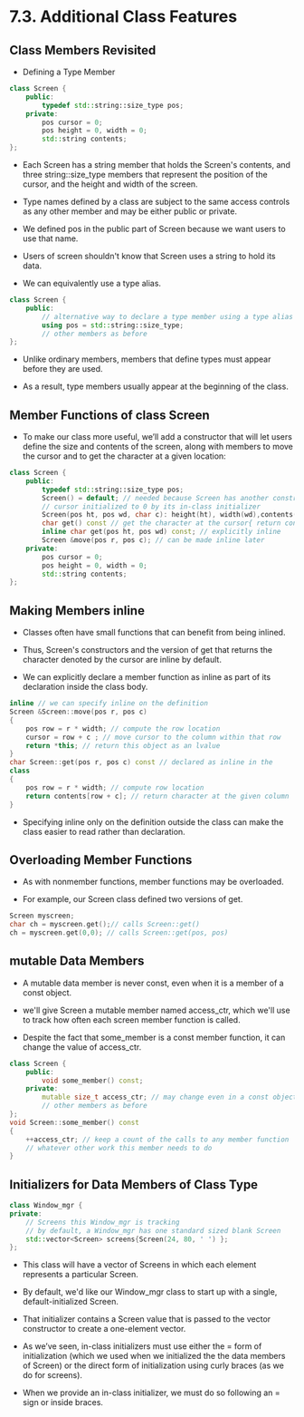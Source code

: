 # 7.3. Additional Class Features

## Class Members Revisited

* Defining a Type Member

```c++
class Screen {
	public:
		typedef std::string::size_type pos;
	private:
		pos cursor = 0;
		pos height = 0, width = 0;
		std::string contents;
};
```

* Each Screen has a string member that holds the Screen's contents, and three string::size_type members that represent the position of the cursor, and the height and width of the screen.

* Type names defined by a class are subject to the same access controls as any other member and may be either public or private.

* We defined pos in the public part of Screen because we want users to use that name.

* Users of screen shouldn't know that Screen uses a string to hold its data.

* We can equivalently use a type alias.

```c++
class Screen {
	public:
		// alternative way to declare a type member using a type alias
		using pos = std::string::size_type;
		// other members as before
};
```

* Unlike ordinary members, members that define types must appear before they are used.

* As a result, type members usually appear at the beginning of the class.

## Member Functions of class Screen

* To make our class more useful, we’ll add a constructor that will let users define the size and contents of the screen, along with members to move the cursor and to get the character at a given location:

```c++
class Screen {
	public:
		typedef std::string::size_type pos;
		Screen() = default; // needed because Screen has another constructor
		// cursor initialized to 0 by its in-class initializer
		Screen(pos ht, pos wd, char c): height(ht), width(wd),contents(ht * wd, c) { }
		char get() const // get the character at the cursor{ return contents[cursor]; } // implicitly inline
		inline char get(pos ht, pos wd) const; // explicitly inline
		Screen &move(pos r, pos c); // can be made inline later
	private:
		pos cursor = 0;
		pos height = 0, width = 0;
		std::string contents;
};
```

## Making Members inline

* Classes often have small functions that can benefit from being inlined.

* Thus, Screen's constructors and the version of get that returns the character denoted by the cursor are inline by default.

* We can explicitly declare a member function as inline as part of its declaration inside the class body.

```c++
inline // we can specify inline on the definition
Screen &Screen::move(pos r, pos c)
{
	pos row = r * width; // compute the row location
	cursor = row + c ; // move cursor to the column within that row
	return *this; // return this object as an lvalue
}
char Screen::get(pos r, pos c) const // declared as inline in the
class
{
	pos row = r * width; // compute row location
	return contents[row + c]; // return character at the given column
}
```
* Specifying inline only on the definition outside the class can make the class easier to read rather than declaration.

## Overloading Member Functions

* As with nonmember functions, member functions may be overloaded.

* For example, our Screen class defined two versions of get.

```c++
Screen myscreen;
char ch = myscreen.get();// calls Screen::get()
ch = myscreen.get(0,0); // calls Screen::get(pos, pos)
```

## mutable Data Members

* A mutable data member is never const, even when it is a member of a const object.

* we'll give Screen a mutable member named access_ctr, which we'll use to track how often each screen member function is called.

* Despite the fact that some_member is a const member function, it can change the value of access_ctr.

```c++
class Screen {
	public:
		void some_member() const;
	private:
		mutable size_t access_ctr; // may change even in a const object
		// other members as before
};
void Screen::some_member() const
{
	++access_ctr; // keep a count of the calls to any member function
	// whatever other work this member needs to do
}
```

## Initializers for Data Members of Class Type

```c++
class Window_mgr {
private:
	// Screens this Window_mgr is tracking
	// by default, a Window_mgr has one standard sized blank Screen
	std::vector<Screen> screens{Screen(24, 80, ' ') };
};
```

* This class will have a vector of Screens in which each element represents a particular Screen.

* By default, we'd like our Window_mgr class to start up with a single, default-initialized Screen.

* That initializer contains a Screen value that is passed to the vector<Screen> constructor to create a one-element vector.

* As we’ve seen, in-class initializers must use either the = form of initialization (which we used when we initialized the the data members of Screen) or the direct form of initialization using curly braces (as we do for screens).

* When we provide an in-class initializer, we must do so following an = sign or inside braces.


